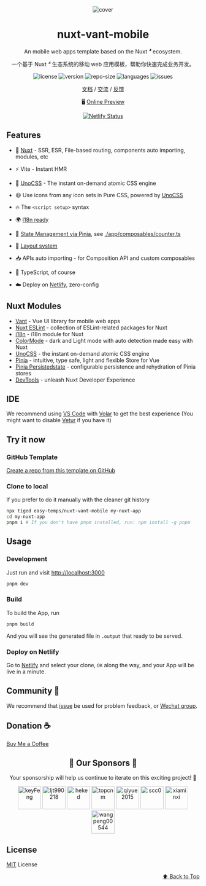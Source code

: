 <!-- markdownlint-disable MD033 MD041 -->

<div id="top" align="center">

<img src="https://cdn.jsdelivr.net/gh/easy-temps/easy-static/cover.png" alt="cover" />

<h1 align="center">nuxt-vant-mobile</h1>

An mobile web apps template based on the Nuxt _⁴_ ecosystem.

一个基于 Nuxt _⁴_ 生态系统的移动 web 应用模板，帮助你快速完成业务开发。

<p>
<img src="https://img.shields.io/github/license/easy-temps/nuxt-vant-mobile" alt="license" />
<img src="https://img.shields.io/github/package-json/v/easy-temps/nuxt-vant-mobile" alt="version" />
<img src="https://img.shields.io/github/repo-size/easy-temps/nuxt-vant-mobile" alt="repo-size" />
<img src="https://img.shields.io/github/languages/top/easy-temps/nuxt-vant-mobile" alt="languages" />
<img src="https://img.shields.io/github/issues-closed/easy-temps/nuxt-vant-mobile" alt="issues" />
</p>

[文档](https://easy-temps.github.io/easy-docs/nuxt3-vant-mobile/) / [交流](https://github.com/easy-temps/vue3-vant-mobile/issues/56) / [反馈](https://github.com/easy-temps/nuxt-vant-mobile/issues)

🖥 <a href="https://nuxt-vant-mobile.netlify.app">Online Preview</a>

[![Netlify Status](https://api.netlify.com/api/v1/badges/1eb0d3f7-69a1-4972-a2b7-9e317ffa5c63/deploy-status)](https://app.netlify.com/sites/nuxt-vant-mobile/deploys)

</div>

## Features

- 💚 [Nuxt](https://nuxt.com/) - SSR, ESR, File-based routing, components auto importing, modules, etc

- ⚡️ Vite - Instant HMR

- 🎨 [UnoCSS](https://github.com/unocss/unocss) - The instant on-demand atomic CSS engine

- 😃 Use icons from any icon sets in Pure CSS, powered by [UnoCSS](https://github.com/unocss/unocss)

- 🔥 The `<script setup>` syntax

- 🌍 [I18n ready](./i18n/locales)

- 🍍 [State Management via Pinia](https://github.com/vuejs/pinia), see [./app/composables/counter.ts](./app/composables/counter.ts)

- 📑 [Layout system](./app/layouts)

- 📥 APIs auto importing - for Composition API and custom composables

- 🦾 TypeScript, of course

- ☁️ Deploy on [Netlify](https://www.netlify.com), zero-config

## Nuxt Modules

- [Vant](https://github.com/youzan/vant) - Vue UI library for mobile web apps
- [Nuxt ESLint](https://github.com/nuxt/eslint) - collection of ESLint-related packages for Nuxt
- [i18n](https://github.com/nuxt-modules/i18n) - i18n module for Nuxt
- [ColorMode](https://github.com/nuxt-modules/color-mode) - dark and Light mode with auto detection made easy with Nuxt
- [UnoCSS](https://github.com/unocss/unocss) - the instant on-demand atomic CSS engine
- [Pinia](https://github.com/vuejs/pinia) - intuitive, type safe, light and flexible Store for Vue
- [Pinia Persistedstate](https://github.com/prazdevs/pinia-plugin-persistedstate) - configurable persistence and rehydration of Pinia stores
- [DevTools](https://github.com/nuxt/devtools) - unleash Nuxt Developer Experience

## IDE

We recommend using [VS Code](https://code.visualstudio.com/) with [Volar](https://github.com/johnsoncodehk/volar) to get the best experience (You might want to disable [Vetur](https://vuejs.github.io/vetur/) if you have it)

## Try it now

### GitHub Template

[Create a repo from this template on GitHub](https://github.com/easy-temps/nuxt-vant-mobile/generate)

### Clone to local

If you prefer to do it manually with the cleaner git history

```bash
npx tiged easy-temps/nuxt-vant-mobile my-nuxt-app
cd my-nuxt-app
pnpm i # If you don't have pnpm installed, run: npm install -g pnpm
```

## Usage

### Development

Just run and visit <http://localhost:3000>

```bash
pnpm dev
```

### Build

To build the App, run

```bash
pnpm build
```

And you will see the generated file in `.output` that ready to be served.

### Deploy on Netlify

Go to [Netlify](https://app.netlify.com/start) and select your clone, `OK` along the way, and your App will be live in a minute.

## Community 👏

We recommend that [issue](https://github.com/easy-temps/nuxt-vant-mobile/issues) be used for problem feedback, or [Wechat group](https://github.com/easy-temps/vue3-vant-mobile/issues/56).

## Donation ☕

[Buy Me a Coffee](https://github.com/CharleeWa/sponsor)

<h2 align="center">💝 Our Sponsors 💝</h2>

<p align="center">
Your sponsorship will help us continue to iterate on this exciting project! 🚀
</p>

<p align="center">
<a href="https://github.com/keyFeng"><img src="https://avatars.githubusercontent.com/u/52267976?v=4" width="60px" alt="keyFeng" /></a>
<a href="https://github.com/ljt990218"><img src="https://avatars.githubusercontent.com/u/50509815?v=4" width="60px" alt="ljt990218" /></a>
<a href="https://github.com/heked"><img src="https://avatars.githubusercontent.com/u/14127731?v=4" width="60px" alt="heked" /></a>
<a href="https://github.com/topcnm"><img src="https://avatars.githubusercontent.com/u/8057893?v=4" width="60px" alt="topcnm" /></a>
<a href="https://github.com/qiyue2015"><img src="https://avatars.githubusercontent.com/u/11554433?v=4" width="60px" alt="qiyue2015" /></a>
<a href="https://github.com/scc0"><img src="https://avatars.githubusercontent.com/u/45963033?v=4" width="60px" alt="scc0" /></a>
<a href="https://github.com/xiaminxi"><img src="https://avatars.githubusercontent.com/u/37994820?v=4" width="60px" alt="xiaminxi" /></a>
<a href="https://github.com/wangpeng00544"><img src="https://avatars.githubusercontent.com/u/54630102?v=4" width="60px" alt="wangpeng00544" /></a>
</p>

## License

[MIT](./LICENSE) License

<p align="right">
  <a href="#top">⬆️ Back to Top</a>
</p>
